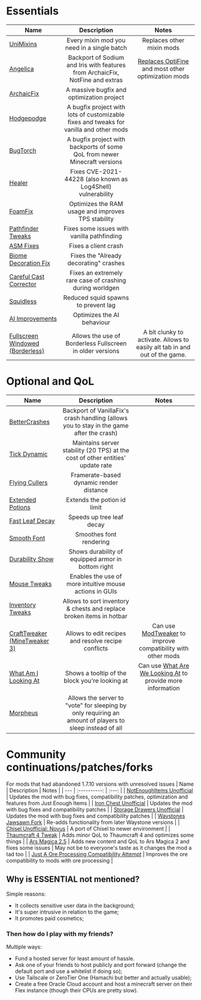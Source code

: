 # Essentials
| Name | Description | Notes |
| --- | :----------: | :---: |
| [UniMixins](https://modrinth.com/mod/unimixins) | Every mixin mod you need in a single batch | Replaces other mixin mods |
| [Angelica](https://modrinth.com/mod/angelica) | Backport of Sodium and Iris with features from ArchaicFix, NotFine and extras | [Replaces OptiFine](https://github.com/TheUsefulLists/UsefulMods/blob/main/Performance/Note%20on%20OptiFine.md) and most other optimization mods |
| [ArchaicFix](https://modrinth.com/mod/archaicfix) | A massive bugfix and optimization project |
| [Hodgepodge](https://modrinth.com/mod/hodgepodge) | A bugfix project with lots of customizable fixes and tweaks for vanilla and other mods |
| [BugTorch](https://modrinth.com/mod/bugtorch) | A bugfix project with backports of some QoL from newer Minecraft versions |
| [Healer](https://modrinth.com/mod/healer) | Fixes CVE-2021-44228 (also known as Log4Shell) vulnerability |
| [FoamFix](https://modrinth.com/mod/foamfix) | Optimizes the RAM usage and improves TPS stability |
| [Pathfinder Tweaks](https://github.com/HostileNetworks/OBSOLETE-ReignModpack/blob/master/mods/PathfinderTweaks-1.7.10-1.0.13.jar) | Fixes some issues with vanilla pathfinding |
| [ASM Fixes](https://www.curseforge.com/minecraft/mc-mods/asm-fixes-j-a-f-m) | Fixes a client crash |
| [Biome Decoration Fix](https://www.curseforge.com/minecraft/mc-mods/biome-decoration-fix) | Fixes the "Already decorating" crashes |
| [Careful Cast Corrector](https://www.curseforge.com/minecraft/mc-mods/careful-cast-corrector-ccc) | Fixes an extremely rare case of crashing during worldgen |
| [Squidless](https://www.curseforge.com/minecraft/mc-mods/squidless) | Reduced squid spawns to prevent lag |
| [AI Improvements](https://modrinth.com/mod/ai-improvements) | Optimizes the AI behaviour |
| [Fullscreen Windowed (Borderless)](https://www.curseforge.com/minecraft/mc-mods/fullscreen-windowed-borderless-for-minecraft) | Allows the use of Borderless Fullscreen in older versions | A bit clunky to activate. Allows to easily alt tab in and out of the game. |

# Optional and QoL
| Name | Description | Notes |
| --- | :----------: | :---: |
| [BetterCrashes](https://github.com/GTNewHorizons/BetterCrashes) | Backport of VanillaFix's crash handling (allows you to stay in the game after the crash) |
| [Tick Dynamic](https://www.curseforge.com/minecraft/mc-mods/tick-dynamic) | Maintains server stability (20 TPS) at the cost of other entities' update rate |
| [Flying Cullers](https://modrinth.com/mod/flying-cullers) | Framerate-based dynamic render distance |
| [Extended Potions](https://www.curseforge.com/minecraft/mc-mods/extended-potions) | Extends the potion id limit |
| [Fast Leaf Decay](https://www.curseforge.com/minecraft/mc-mods/fast-leaf-decay) | Speeds up tree leaf decay |
| [Smooth Font](https://www.curseforge.com/minecraft/mc-mods/smooth-font) | Smoothes font rendering |
| [Durability Show](https://www.curseforge.com/minecraft/mc-mods/durability-show) | Shows durability of equipped armor in bottom right |
| [Mouse Tweaks](https://www.curseforge.com/minecraft/mc-mods/mouse-tweaks) | Enables the use of more intuitive mouse actions in GUIs |
| [Inventory Tweaks](https://www.curseforge.com/minecraft/mc-mods/inventory-tweaks) | Allows to sort inventory & chests and replace broken items in hotbar |
| [CraftTweaker (MineTweaker 3)](https://modrinth.com/mod/crafttweaker) | Allows to edit recipes and resolve recipe conflicts | Can use [ModTweaker](https://www.curseforge.com/minecraft/mc-mods/modtweaker) to improve compatibility with other mods |
| [What Am I Looking At](https://www.curseforge.com/minecraft/mc-mods/waila) | Shows a tooltip of the block you're looking at | Can use [What Are We Looking At](https://www.curseforge.com/minecraft/mc-mods/wawla) to provide more information |
| [Morpheus](https://www.curseforge.com/minecraft/mc-mods/morpheus) | Allows the server to "vote" for sleeping by only requiring an amount of players to sleep instead of all |

# Community continuations/patches/forks
For mods that had abandoned 1.7.10 versions with unresolved issues
| Name | Description | Notes |
| --- | :----------: | :---: |
| [NotEnoughItems Unofficial](https://www.curseforge.com/minecraft/mc-mods/notenoughitems-gtnh) | Updates the mod with bug fixes, compatibility patches, optimization and features from Just Enough Items |
| [Iron Chest Unofficial](https://www.curseforge.com/minecraft/mc-mods/iron-chest-unofficial) | Updates the mod with bug fixes and compatibility patches |
| [Storage Drawers Unofficial](https://www.curseforge.com/minecraft/mc-mods/storage-drawers-unofficial) | Updates the mod with bug fixes and compatibility patches |
| [Waystones Jawsawn Fork](https://www.curseforge.com/minecraft/mc-mods/waystones-jawsawn-fork) | Re-adds functionality from later Waystone versions |
| [Chisel Unofficial: Novus](https://www.curseforge.com/minecraft/mc-mods/chisel-unofficial-novus) | A port of Chisel to newer environment |
| [Thaumcraft 4 Tweak](https://www.curseforge.com/minecraft/mc-mods/tc4tweaks) | Adds minor QoL to Thaumcraft 4 and optimizes some things |
| [Ars Magica 2.5](https://modrinth.com/mod/ars-magica-25) | Adds new content and QoL to Ars Magica 2 and fixes some issues | May not be to everyone's taste as it changes the mod a tad too |
| [Just A Ore Processing Compatibility Attempt](https://modrinth.com/mod/jaopca) | Improves the ore compatibility to mods with ore processing |

## Why is ESSENTIAL not mentioned?
Simple reasons:
- It collects sensitive user data in the background;
- It's super intrusive in relation to the game;
- It promotes paid cosmetics;

### Then how do I play with my friends?
Multiple ways:
- Fund a hosted server for least amount of hassle.
- Ask one of your friends to host publicly and port forward (change the default port and use a whitelist if doing so);
- Use Tailscale or ZeroTier One (Hamachi but better and actually usable);
- Create a free Oracle Cloud account and host a minecraft server on their Flex instance (though their CPUs are pretty slow).
